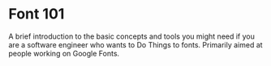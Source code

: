 # Font 101

A brief introduction to the basic concepts and tools you might need if you are
a software engineer who wants to Do Things to fonts. Primarily aimed at people
working on Google Fonts.
